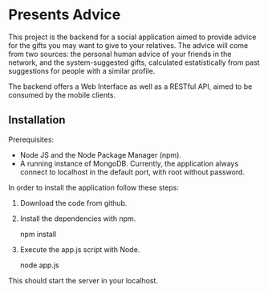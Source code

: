 Presents Advice
===========


This project is the backend for a social application aimed to provide advice for the gifts you
may want to give to your relatives. The advice will come from two sources: the personal human
advice of your friends in the network, and the system-suggested gifts, calculated estatistically
from past suggestions for people with a similar profile.

The backend offers a Web Interface as well as a RESTful API, aimed to be consumed by the mobile
clients.

Installation
-------
Prerequisites:

* Node JS and the Node Package Manager (npm).
* A running instance of MongoDB. Currently, the application always connect to localhost in the
default port, with root without password.

In order to install the application follow these steps:

1. Download the code from github.
2. Install the dependencies with npm.

    npm install

3. Execute the app.js script with Node.

    node app.js

This should start the server in your localhost.
